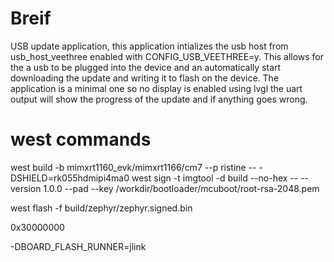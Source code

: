 # Breif 

USB update application, this application intializes the usb host from usb_host_veethree enabled with CONFIG_USB_VEETHREE=y.
This allows for the a usb to be plugged into the device and an automatically start downloading the update and writing it to
flash on the device. The application is a minimal one so no display is enabled using lvgl the uart output will show the progress 
of the update and if anything goes wrong.

# west commands
west build -b mimxrt1160_evk/mimxrt1166/cm7 --p ristine -- -DSHIELD=rk055hdmipi4ma0
west sign -t imgtool -d build --no-hex -- --version 1.0.0 --pad --key /workdir/bootloader/mcuboot/root-rsa-2048.pem

west flash -f build/zephyr/zephyr.signed.bin

0x30000000  

-DBOARD_FLASH_RUNNER=jlink